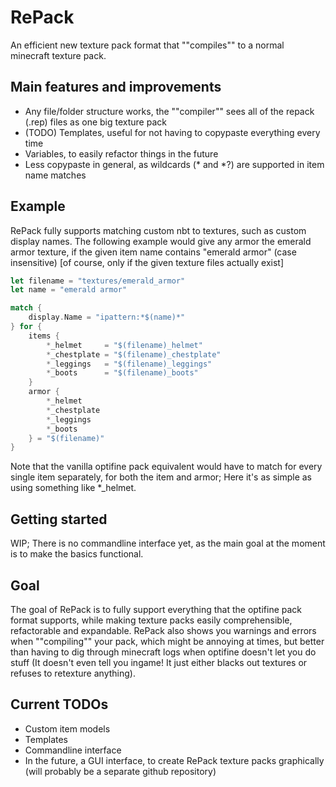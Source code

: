 # RePack
An efficient new texture pack format that ""compiles"" to a normal minecraft texture pack.

## Main features and improvements
- Any file/folder structure works, the ""compiler"" sees all of the repack (.rep) files as one big texture pack
- (TODO) Templates, useful for not having to copypaste everything every time
- Variables, to easily refactor things in the future
- Less copypaste in general, as wildcards (\* and \*?) are supported in item name matches

## Example
RePack fully supports matching custom nbt to textures, such as custom display names. The following example would give any armor the emerald armor texture,  if the given item name contains "emerald armor" (case insensitive) [of course, only if the given texture files actually exist]
```rs
let filename = "textures/emerald_armor"
let name = "emerald armor"

match {
    display.Name = "ipattern:*$(name)*"
} for {
    items {
        *_helmet     = "$(filename)_helmet"
        *_chestplate = "$(filename)_chestplate"
        *_leggings   = "$(filename)_leggings"
        *_boots      = "$(filename)_boots"
    }
    armor {
        *_helmet
        *_chestplate
        *_leggings
        *_boots
    } = "$(filename)"
}
```
Note that the vanilla optifine pack equivalent would have to match for every single item separately, for both the item and armor; Here it's as simple as using something like \*\_helmet.

## Getting started
WIP; There is no commandline interface yet, as the main goal at the moment is to make the basics functional.

## Goal
The goal of RePack is to fully support everything that the optifine pack format supports, while making texture packs easily comprehensible, refactorable and expandable. RePack also shows you warnings and errors when ""compiling"" your pack, which might be annoying at times, but better than having to dig through minecraft logs when optifine doesn't let you do stuff (It doesn't even tell you ingame! It just either blacks out textures or refuses to retexture anything).

## Current TODOs
- Custom item models
- Templates
- Commandline interface
- In the future, a GUI interface, to create RePack texture packs graphically (will probably be a separate github repository)
